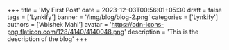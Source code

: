 +++
title = 'My First Post'
date = 2023-12-03T00:56:01+05:30
draft = false
tags = ['Lynkify']
banner = '/img/blog/blog-2.png'
categories = ['Lynkify']
authors = ['Abishek Mahi']
avatar = 'https://cdn-icons-png.flaticon.com/128/4140/4140048.png'
description = 'This is the description of the blog'
+++
